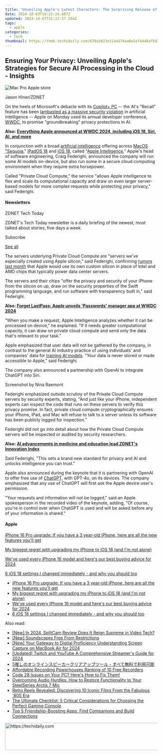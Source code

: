 ```yaml
---
title: "Unveiling Apple's Latest Characters: The Surprising Release of Bold New Gadgets Last Week - Insights From ZDNet"
date: 2024-10-03T16:21:24.687Z
updated: 2024-10-07T21:22:57.594Z
tags:
  - apple
categories:
  - tech
thumbnail: https://thmb.techidaily.com/670a3d23e314a574aa8e5af4448af6d1aaae629960eef8dd3da5be3e28617436.jpg
---
```


## Ensuring Your Privacy: Unveiling Apple's Strategies for Secure AI Processing in the Cloud - Insights

![Mac Pro Apple store](https://www.zdnet.com/a/img/resize/9a2f82e01e757f8f5fd43b5c6bac6ad8c0f5b645/2023/09/12/cd73fe16-07f4-41f0-baf2-1937f9131fec/mac-pro-apple-store.jpg?auto=webp&precrop=2048,1150,x0,y22&width=1280)

Jason Hiner/ZDNET

On the heels of Microsoft's debacle with its [Copilot+ PC](https://www.zdnet.com/article/every-copilot-pc-microsoft-just-announced-to-take-on-apples-m3-macbooks/) \-- the AI's "Recall" feature has been [lambasted as a massive security violation](https://www.wired.com/story/total-recall-windows-recall-ai/) in artificial intelligence -- Apple on Monday used its annual developer conference, [WWDC](https://www.zdnet.com/article/live-updates-everything-apple-announced-at-wwdc-2024-including-ios-18-siri-ai-more/), to promise "groundbreaking" privacy protections in AI. 

**Also:** [**Everything Apple announced at WWDC 2024, including iOS 18, Siri, AI, and more**](https://www.zdnet.com/article/live-updates-everything-apple-announced-at-wwdc-2024-including-ios-18-siri-ai-more/)

In conjunction with a broad [artificial intelligence](https://www.zdnet.com/article/what-is-ai-heres-everything-you-need-to-know-about-artificial-intelligence/) offering across [MacOS "Sequoia](https://www.zdnet.com/article/heres-every-macos-15-sequoia-feature-announced-at-wwdc-2024/)," [iPadOS 18](https://www.zdnet.com/article/4-major-ipados-18-features-announced-at-wwdc-2024-and-which-ipads-will-get-it/) and [iOS 18](https://www.zdnet.com/article/ios-18-all-the-iphone-changes-apple-announced-at-wwdc-2024/), called "[Apple Intelligence](https://www.zdnet.com/article/what-is-apple-intelligence-how-the-iphones-on-device-and-cloud-based-ai-will-work/)," Apple's head of software engineering, Craig Federighi, announced the company will run some AI models on-device, but also run some in a secure cloud computing environment when they require extra horsepower.

Called "Private Cloud Compute," the service "allows Apple intelligence to flex and scale its computational capacity and draw on even larger server-based models for more complex requests while protecting your privacy," said Federighi. 

#### Newsletters

ZDNET Tech Today

ZDNET's Tech Today newsletter is a daily briefing of the newest, most talked about stories, five days a week.

 Subscribe

[See all](https://www.zdnet.com/newsletters/)

The servers underlying Private Cloud Compute are "servers we've especially created using Apple silicon," said Federighi, confirming [rumors last month](https://www.bloomberg.com/news/articles/2024-05-09/apple-to-power-ios-18-ai-features-with-in-house-server-mac-chips-this-year?cmpid=BBD050924%5FCUS&utm%5Fmedium=email&utm%5Fsource=newsletter&utm%5Fterm=240509&utm%5Fcampaign=closeamericas&sref=G0ApLwZZ) that Apple would use its own custom silicon in place of Intel and AMD chips that typically power data center servers.

The servers and their chips "offer the privacy and security of your iPhone from the silicon on up, draw on the security properties of the Swift programming language, and run software with transparency built in," said Federighi. 

**Also: [Forget LastPass: Apple unveils 'Passwords' manager app at WWDC 2024](https://www.zdnet.com/article/forget-lastpass-apple-unveils-passwords-manager-app-at-wwdc-2024/)**

"When you make a request, Apple Intelligence analyzes whether it can be processed on device," he explained. "If it needs greater computational capacity, it can draw on private cloud compute and send only the data that's relevant to your task."

Apple emphasized that user data will not be gathered by the company, in contrast to the general AI industry practice of using individuals' and companies' data for [training AI models](https://www.zdnet.com/article/openai-is-training-gpt-4s-successor-here-are-3-big-upgrades-to-expect-from-gpt-5/). "Your data is never stored or made accessible to Apple," said Federighi. 

The company also announced a partnership with OpenAI to integrate ChatGPT into Siri.

Screenshot by Nina Raemont

Federighi emphasized outside scrutiny of the Private Cloud Compute servers by security experts, stating, "And just like your iPhone, independent experts can inspect the code that runs on these servers to verify this privacy promise. In fact, private cloud compute cryptographically ensures your iPhone, iPad, and Mac will refuse to talk to a server unless its software has been publicly logged for inspection."

Federighi did not go into detail about how the Private Cloud Compute servers will be inspected or audited by security researchers.

**Also: [AI advancements in medicine and education lead ZDNET's Innovation Index](https://www.zdnet.com/article/innovation-index-june-7-2024/)**

Said Federighi, "This sets a brand new standard for privacy and AI and unlocks intelligence you can trust."

Apple also announced during the keynote that it is partnering with OpenAI to offer free use of [ChatGPT](https://www.zdnet.com/article/what-is-chatgpt-and-why-does-it-matter-heres-everything-you-need-to-know/), with GPT-4o, on its devices. The company emphasized that any use of ChatGPT will first ask the Apple device user's permission. 

"Your requests and information will not be logged," said an Apple spokesperson in the recorded video of the keynote, adding, "Of course, you're in control over when ChatGPT is used and will be asked before any of your information is shared."

#### Apple

[iPhone 16 Pro upgrade: If you have a 3 year-old iPhone, here are all the new features you'll get](https://www.zdnet.com/article/iphone-16-pro-and-pro-max-hands-on/ "iPhone 16 Pro upgrade: If you have a 3 year-old iPhone, here are all the new features you'll get")

[My biggest regret with upgrading my iPhone to iOS 18 (and I'm not alone)](https://www.zdnet.com/article/my-biggest-regret-with-upgrading-my-iphone-to-ios-18-and-im-not-alone/ "My biggest regret with upgrading my iPhone to iOS 18 (and I'm not alone)")

[We've used every iPhone 16 model and here's our best buying advice for 2024](https://www.zdnet.com/article/iphone-16-pro-max-buying-advice-2024/ "We've used every iPhone 16 model and here's our best buying advice for 2024")

[6 iOS 18 settings I changed immediately - and why you should too](https://www.zdnet.com/article/6-ios-18-settings-i-changed-immediately-and-why-you-should-too/ "6 iOS 18 settings I changed immediately - and why you should too")

* [iPhone 16 Pro upgrade: If you have a 3 year-old iPhone, here are all the new features you'll get](https://www.zdnet.com/article/iphone-16-pro-and-pro-max-hands-on/ "iPhone 16 Pro upgrade: If you have a 3 year-old iPhone, here are all the new features you'll get")
* [My biggest regret with upgrading my iPhone to iOS 18 (and I'm not alone)](https://www.zdnet.com/article/my-biggest-regret-with-upgrading-my-iphone-to-ios-18-and-im-not-alone/ "My biggest regret with upgrading my iPhone to iOS 18 (and I'm not alone)")
* [We've used every iPhone 16 model and here's our best buying advice for 2024](https://www.zdnet.com/article/iphone-16-pro-max-buying-advice-2024/ "We've used every iPhone 16 model and here's our best buying advice for 2024")
* [6 iOS 18 settings I changed immediately - and why you should too](https://www.zdnet.com/article/6-ios-18-settings-i-changed-immediately-and-why-you-should-too/ "6 iOS 18 settings I changed immediately - and why you should too")

<ins class="adsbygoogle"
     style="display:block"
     data-ad-format="autorelaxed"
     data-ad-client="ca-pub-7571918770474297"
     data-ad-slot="1223367746"></ins>

<ins class="adsbygoogle"
     style="display:block"
     data-ad-client="ca-pub-7571918770474297"
     data-ad-slot="8358498916"
     data-ad-format="auto"
     data-full-width-responsive="true"></ins>

<span class="atpl-alsoreadstyle">Also read:</span>
<div><ul>
<li><a href="https://screen-sharing-recording.techidaily.com/new-in-2024-splitcam-review-does-it-reign-supreme-in-video-tech/"><u>[New] In 2024, SplitCam Review Does It Reign Supreme in Video Tech?</u></a></li>
<li><a href="https://extra-guidance.techidaily.com/new-soundscapes-free-from-restrictions/"><u>[New] Soundscapes Free From Restrictions</u></a></li>
<li><a href="https://on-screen-recording.techidaily.com/new-your-gateway-to-digital-proficiency-understanding-screen-capture-on-macbook-air-for-2024/"><u>[New] Your Gateway to Digital Proficiency Understanding Screen Capture on MacBook Air for 2024</u></a></li>
<li><a href="https://fox-helps.techidaily.com/updated-twitch-and-youtube-a-comprehensive-streamers-guide-for-2024/"><u>[Updated] Twitch and YouTube A Comprehensive Streamer's Guide for 2024</u></a></li>
<li><a href="https://win-answers.techidaily.com/1726029674012-5/"><u>5推しのオンラインスピーカークリアアップツール - すべて無料で利用可能</u></a></li>
<li><a href="https://screen-mirroring-recording.techidaily.com/affordable-recording-powerhouses-ranking-of-10-free-recorders/"><u>Affordable Recording Powerhouses Ranking of 10 Free Recorders</u></a></li>
<li><a href="https://technical-tips.techidaily.com/1722891530962-code-28-issues-on-your-pc-heres-how-to-fix-them/"><u>Code 28 Issues on Your PC? Here's How to Fix Them!</u></a></li>
<li><a href="https://sound-issues.techidaily.com/overcoming-audio-hurdles-how-to-restore-functionality-to-your-steelseries-arctis-7-mic/"><u>Overcoming Audio Hurdles: How to Restore Functionality to Your SteelSeries Arctis 7 Mic</u></a></li>
<li><a href="https://technical-tips.techidaily.com/retro-reels-revealed-discovering-10-iconic-films-from-the-fabulous-80s-era/"><u>Retro Reels Revealed: Discovering 10 Iconic Films From the Fabulous '80S Era</u></a></li>
<li><a href="https://technical-tips.techidaily.com/the-ultimate-checklist-5-critical-considerations-for-choosing-the-perfect-gaming-console/"><u>The Ultimate Checklist: 5 Critical Considerations for Choosing the Perfect Gaming Console</u></a></li>
<li><a href="https://technical-tips.techidaily.com/top-5-friendship-boosting-apps-find-companions-and-build-connections/"><u>Top 5 Friendship-Boosting Apps: Find Companions and Build Connections</u></a></li>
</ul></div>

<!-- affiliate ads begin -->
<a href="https://appsumo.8odi.net/c/5597632/2144276/7443" target="_top" id="2144276">
  <img src="//a.impactradius-go.com/display-ad/7443-2144276" border="0" alt="https://techidaily.com" width="728" height="90"/>
</a>
<img height="0" width="0" src="https://appsumo.8odi.net/i/5597632/2144276/7443" style="position:absolute;visibility:hidden;" border="0" />
<!-- affiliate ads end -->


